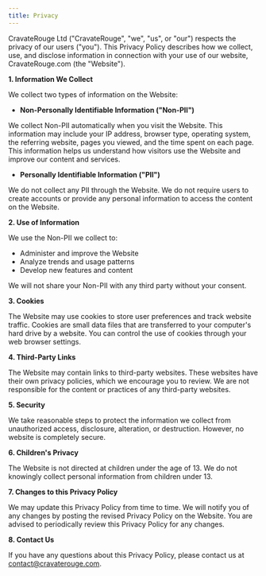 ```yaml
---
title: Privacy
---
```


CravateRouge Ltd ("CravateRouge", "we", "us", or "our") respects the privacy of our users ("you"). This Privacy Policy describes how we collect, use, and disclose information in connection with your use of our website, CravateRouge.com (the "Website").

**1. Information We Collect**

We collect two types of information on the Website:

* **Non-Personally Identifiable Information ("Non-PII")**

We collect Non-PII automatically when you visit the Website. This information may include your IP address, browser type, operating system, the referring website, pages you viewed, and the time spent on each page. This information helps us understand how visitors use the Website and improve our content and services.

* **Personally Identifiable Information ("PII")**

We do not collect any PII through the Website. We do not require users to create accounts or provide any personal information to access the content on the Website. 

**2. Use of Information**

We use the Non-PII we collect to:

*  Administer and improve the Website
*  Analyze trends and usage patterns
*  Develop new features and content

We will not share your Non-PII with any third party without your consent.

**3. Cookies**

The Website may use cookies to store user preferences and track website traffic. Cookies are small data files that are transferred to your computer's hard drive by a website. You can control the use of cookies through your web browser settings. 

**4. Third-Party Links**

The Website may contain links to third-party websites. These websites have their own privacy policies, which we encourage you to review. We are not responsible for the content or practices of any third-party websites.

**5. Security**

We take reasonable steps to protect the information we collect from unauthorized access, disclosure, alteration, or destruction. However, no website is completely secure. 

**6. Children's Privacy**

The Website is not directed at children under the age of 13. We do not knowingly collect personal information from children under 13. 

**7. Changes to this Privacy Policy**

We may update this Privacy Policy from time to time. We will notify you of any changes by posting the revised Privacy Policy on the Website. You are advised to periodically review this Privacy Policy for any changes.

**8. Contact Us**

If you have any questions about this Privacy Policy, please contact us at contact@cravaterouge.com.

